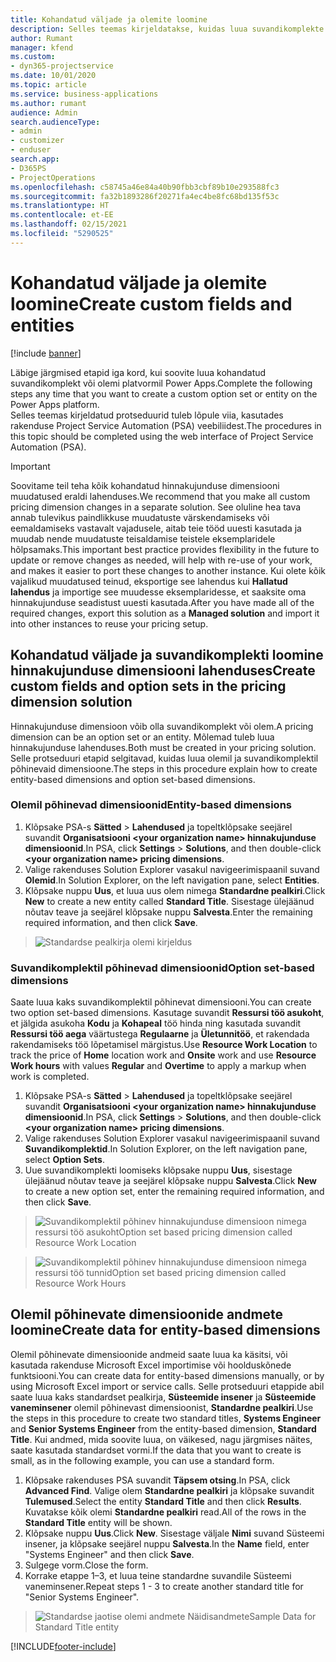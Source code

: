 ```yaml
---
title: Kohandatud väljade ja olemite loomine
description: Selles teemas kirjeldatakse, kuidas luua suvandikomplekte ja olemeid oma platvormi Power Apps lahenduses.
author: Rumant
manager: kfend
ms.custom:
- dyn365-projectservice
ms.date: 10/01/2020
ms.topic: article
ms.service: business-applications
ms.author: rumant
audience: Admin
search.audienceType:
- admin
- customizer
- enduser
search.app:
- D365PS
- ProjectOperations
ms.openlocfilehash: c58745a46e84a40b90fbb3cbf89b10e293588fc3
ms.sourcegitcommit: fa32b1893286f20271fa4ec4be8fc68bd135f53c
ms.translationtype: HT
ms.contentlocale: et-EE
ms.lasthandoff: 02/15/2021
ms.locfileid: "5290525"
---
```

# <a name="create-custom-fields-and-entities"></a><span data-ttu-id="100a9-103">Kohandatud väljade ja olemite loomine</span><span class="sxs-lookup"><span data-stu-id="100a9-103">Create custom fields and entities</span></span> 

[!include [banner](../includes/psa-now-project-operations.md)]

<span data-ttu-id="100a9-104">Läbige järgmised etapid iga kord, kui soovite luua kohandatud suvandikomplekt või olemi platvormil Power Apps.</span><span class="sxs-lookup"><span data-stu-id="100a9-104">Complete the following steps any time that you want to create a custom option set or entity on the Power Apps platform.</span></span>  
<span data-ttu-id="100a9-105">Selles teemas kirjeldatud protseduurid tuleb lõpule viia, kasutades rakenduse Project Service Automation (PSA) veebiliidest.</span><span class="sxs-lookup"><span data-stu-id="100a9-105">The procedures in this topic should be completed using the web interface of Project Service Automation (PSA).</span></span>

> [!IMPORTANT]
> <span data-ttu-id="100a9-106">Soovitame teil teha kõik kohandatud hinnakujunduse dimensiooni muudatused eraldi lahenduses.</span><span class="sxs-lookup"><span data-stu-id="100a9-106">We recommend that you make all custom pricing dimension changes in a separate solution.</span></span> <span data-ttu-id="100a9-107">See oluline hea tava annab tulevikus paindlikkuse muudatuste värskendamiseks või eemaldamiseks vastavalt vajadusele, aitab teie tööd uuesti kasutada ja muudab nende muudatuste teisaldamise teistele eksemplaridele hõlpsamaks.</span><span class="sxs-lookup"><span data-stu-id="100a9-107">This important best practice provides flexibility in the future to update or remove changes as needed, will help with re-use of your work, and makes it easier to port these changes to another instance.</span></span> <span data-ttu-id="100a9-108">Kui olete kõik vajalikud muudatused teinud, eksportige see lahendus kui **Hallatud lahendus** ja importige see muudesse eksemplaridesse, et saaksite oma hinnakujunduse seadistust uuesti kasutada.</span><span class="sxs-lookup"><span data-stu-id="100a9-108">After you have made all of the required changes, export this solution as a **Managed solution** and import it into other instances to reuse your pricing setup.</span></span>

  
## <a name="create-custom-fields-and-option-sets-in-the-pricing-dimension-solution"></a><span data-ttu-id="100a9-109">Kohandatud väljade ja suvandikomplekti loomine hinnakujunduse dimensiooni lahenduses</span><span class="sxs-lookup"><span data-stu-id="100a9-109">Create custom fields and option sets in the pricing dimension solution</span></span>

<span data-ttu-id="100a9-110">Hinnakujunduse dimensioon võib olla suvandikomplekt või olem.</span><span class="sxs-lookup"><span data-stu-id="100a9-110">A pricing dimension can be an option set or an entity.</span></span> <span data-ttu-id="100a9-111">Mõlemad tuleb luua hinnakujunduse lahenduses.</span><span class="sxs-lookup"><span data-stu-id="100a9-111">Both must be created in your pricing solution.</span></span> <span data-ttu-id="100a9-112">Selle protseduuri etapid selgitavad, kuidas luua olemil ja suvandikomplektil põhinevaid dimensioone.</span><span class="sxs-lookup"><span data-stu-id="100a9-112">The steps in this procedure explain how to create entity-based dimensions and option set-based dimensions.</span></span>

### <a name="entity-based-dimensions"></a><span data-ttu-id="100a9-113">Olemil põhinevad dimensioonid</span><span class="sxs-lookup"><span data-stu-id="100a9-113">Entity-based dimensions</span></span>

1. <span data-ttu-id="100a9-114">Klõpsake PSA-s **Sätted** > **Lahendused** ja topeltklõpsake seejärel suvandit **Organisatsiooni \<your organization name> hinnakujunduse dimensioonid**.</span><span class="sxs-lookup"><span data-stu-id="100a9-114">In PSA, click **Settings** > **Solutions**, and then double-click **\<your organization name> pricing dimensions**.</span></span>
2. <span data-ttu-id="100a9-115">Valige rakenduses Solution Explorer vasakul navigeerimispaanil suvand **Olemid**.</span><span class="sxs-lookup"><span data-stu-id="100a9-115">In Solution Explorer, on the left navigation pane, select **Entities**.</span></span>
3. <span data-ttu-id="100a9-116">Klõpsake nuppu **Uus**, et luua uus olem nimega **Standardne pealkiri**.</span><span class="sxs-lookup"><span data-stu-id="100a9-116">Click **New** to create a new entity called **Standard Title**.</span></span> <span data-ttu-id="100a9-117">Sisestage ülejäänud nõutav teave ja seejärel klõpsake nuppu **Salvesta**.</span><span class="sxs-lookup"><span data-stu-id="100a9-117">Enter the remaining required information, and then click **Save**.</span></span>

> ![Standardse pealkirja olemi kirjeldus](media/Standard-Title-entity-definition.png)


### <a name="option-set-based-dimensions"></a><span data-ttu-id="100a9-119">Suvandikomplektil põhinevad dimensioonid</span><span class="sxs-lookup"><span data-stu-id="100a9-119">Option set-based dimensions</span></span> 
<span data-ttu-id="100a9-120">Saate luua kaks suvandikomplektil põhinevat dimensiooni.</span><span class="sxs-lookup"><span data-stu-id="100a9-120">You can create two option set-based dimensions.</span></span> <span data-ttu-id="100a9-121">Kasutage suvandit **Ressursi töö asukoht**, et jälgida asukoha **Kodu** ja **Kohapeal** töö hinda ning kasutada suvandit **Ressursi töö aega** väärtustega **Regulaarne** ja **Ületunnitöö**, et rakendada rakendamiseks töö lõpetamisel märgistus.</span><span class="sxs-lookup"><span data-stu-id="100a9-121">Use **Resource Work Location** to track the price of **Home** location work and **Onsite** work and use **Resource Work hours** with values **Regular** and **Overtime** to apply a markup when work is completed.</span></span>


1. <span data-ttu-id="100a9-122">Klõpsake PSA-s **Sätted** > **Lahendused** ja topeltklõpsake seejärel suvandit **Organisatsiooni \<your organization name> hinnakujunduse dimensioonid**.</span><span class="sxs-lookup"><span data-stu-id="100a9-122">In PSA, click **Settings** > **Solutions**, and then double-click  **\<your organization name> pricing dimensions**.</span></span> 
2. <span data-ttu-id="100a9-123">Valige rakenduses Solution Explorer vasakul navigeerimispaanil suvand **Suvandikomplektid**.</span><span class="sxs-lookup"><span data-stu-id="100a9-123">In Solution Explorer, on the left navigation pane, select  **Option Sets**.</span></span> 
3. <span data-ttu-id="100a9-124">Uue suvandikomplekti loomiseks klõpsake nuppu **Uus**, sisestage ülejäänud nõutav teave ja seejärel klõpsake nuppu **Salvesta**.</span><span class="sxs-lookup"><span data-stu-id="100a9-124">Click **New** to create a new option set, enter the remaining required information, and then click **Save**.</span></span>

> ![<span data-ttu-id="100a9-125">Suvandikomplektil põhinev hinnakujunduse dimensioon nimega ressursi töö asukoht</span><span class="sxs-lookup"><span data-stu-id="100a9-125">Option set based pricing dimension called Resource Work Location</span></span> ](media/Option-set-PD-called-Resource-Work-Location.png)

> ![<span data-ttu-id="100a9-126">Suvandikomplektil põhinev hinnakujunduse dimensioon nimega ressursi töö tunnid</span><span class="sxs-lookup"><span data-stu-id="100a9-126">Option set based pricing dimension called Resource Work Hours</span></span> ](media/Option-set-PD-called-Resource-Work-Hours.PNG)


## <a name="create-data-for-entity-based-dimensions"></a><span data-ttu-id="100a9-127">Olemil põhinevate dimensioonide andmete loomine</span><span class="sxs-lookup"><span data-stu-id="100a9-127">Create data for entity-based dimensions</span></span>

<span data-ttu-id="100a9-128">Olemil põhinevate dimensioonide andmeid saate luua ka käsitsi, või kasutada rakenduse Microsoft Excel importimise või hoolduskõnede funktsiooni.</span><span class="sxs-lookup"><span data-stu-id="100a9-128">You can create data for entity-based dimensions manually, or by using Microsoft Excel import or service calls.</span></span> <span data-ttu-id="100a9-129">Selle protseduuri etappide abil saate luua kaks standardset pealkirja, **Süsteemide insener** ja **Süsteemide vaneminsener** olemil põhinevast dimensioonist, **Standardne pealkiri**.</span><span class="sxs-lookup"><span data-stu-id="100a9-129">Use the steps in this procedure to create two standard titles, **Systems Engineer** and **Senior Systems Engineer** from the entity-based dimension, **Standard Title**.</span></span> <span data-ttu-id="100a9-130">Kui andmed, mida soovite luua, on väikesed, nagu järgmises näites, saate kasutada standardset vormi.</span><span class="sxs-lookup"><span data-stu-id="100a9-130">If the data that you want to create is small, as in the following example, you can use a standard form.</span></span>

1. <span data-ttu-id="100a9-131">Klõpsake rakenduses PSA suvandit **Täpsem otsing**.</span><span class="sxs-lookup"><span data-stu-id="100a9-131">In PSA, click **Advanced Find**.</span></span> <span data-ttu-id="100a9-132">Valige olem **Standardne pealkiri** ja klõpsake suvandit **Tulemused**.</span><span class="sxs-lookup"><span data-stu-id="100a9-132">Select the entity **Standard Title** and then click **Results**.</span></span> <span data-ttu-id="100a9-133">Kuvatakse kõik olemi **Standardne pealkiri** read.</span><span class="sxs-lookup"><span data-stu-id="100a9-133">All of the rows in the **Standard Title** entity will be shown.</span></span>
2. <span data-ttu-id="100a9-134">Klõpsake nuppu **Uus**.</span><span class="sxs-lookup"><span data-stu-id="100a9-134">Click **New**.</span></span> <span data-ttu-id="100a9-135">Sisestage väljale **Nimi** suvand Süsteemi insener, ja klõpsake seejärel nuppu **Salvesta**.</span><span class="sxs-lookup"><span data-stu-id="100a9-135">In the **Name** field, enter "Systems Engineer" and then click **Save**.</span></span>
3. <span data-ttu-id="100a9-136">Sulgege vorm.</span><span class="sxs-lookup"><span data-stu-id="100a9-136">Close the form.</span></span> 
4. <span data-ttu-id="100a9-137">Korrake etappe 1–3, et luua teine standardne suvandile Süsteemi vaneminsener.</span><span class="sxs-lookup"><span data-stu-id="100a9-137">Repeat steps 1 - 3 to create another standard title for "Senior Systems Engineer".</span></span>

> ![<span data-ttu-id="100a9-138">Standardse jaotise olemi andmete Näidisandmete</span><span class="sxs-lookup"><span data-stu-id="100a9-138">Sample Data for Standard Title entity</span></span> ](media/ST-data.png)




[!INCLUDE[footer-include](../includes/footer-banner.md)]
